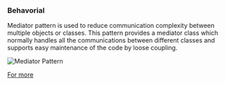 ### Behavorial

Mediator pattern is used to reduce communication complexity between multiple objects or classes. This pattern provides a mediator class which normally handles all the communications between different classes and supports easy maintenance of the code by loose coupling.

![Mediator Pattern](https://www.tutorialspoint.com/design_pattern/images/mediator_pattern_uml_diagram.jpg)

[For more](https://www.tutorialspoint.com/design_pattern/mediator_pattern.htm)